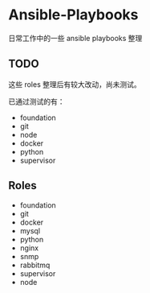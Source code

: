 Ansible-Playbooks
===

日常工作中的一些 ansible playbooks 整理

## TODO

这些 roles 整理后有较大改动，尚未测试。

已通过测试的有：

  - foundation
  - git
  - node
  - docker
  - python
  - supervisor

## Roles

  - foundation
  - git
  - docker
  - mysql
  - python
  - nginx
  - snmp
  - rabbitmq
  - supervisor
  - node

